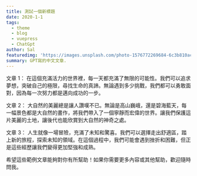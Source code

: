 ```yaml
---
title: 測試一個新標題
date: 2020-1-1
tags: 
  - theme
  - blog
  - vuepress
  - ChatGpt
author: Sal
featuredimg: 'https://images.unsplash.com/photo-1576772269684-6c3b810ac8a9?ixlib=rb-1.2.1&auto=format&fit=crop&w=967&q=80'
summary: GPT寫的中文文章.
---
```


文章 1：
在這個充滿活力的世界裡，每一天都充滿了無限的可能性。我們可以追求夢想，突破自己的極限，尋找生命的真諦。無論遇到多少挑戰，我們都可以勇敢面對，因為每一次努力都是邁向成功的一步。

文章 2：
大自然的美麗總是讓人讚嘆不已。無論是高山巍峨，還是碧海藍天，每一幅景色都是大自然的畫作，將我們帶入了一個寧靜而宏偉的世界。讓我們保護這片美麗的土地，讓後代也能欣賞到大自然的神奇之處。

文章 3：
人生就像一場冒險，充滿了未知和驚喜。我們可以選擇走出舒適區，踏上新的旅程，探索未知的領域。在這個過程中，我們可能會遇到挫折和困難，但正是這些經歷讓我們變得更加堅強和成熟。

希望這些範例文章能夠對你有所幫助！如果你需要更多內容或其他幫助，歡迎隨時問我。






